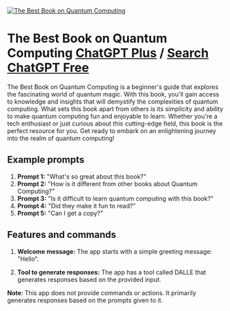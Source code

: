 
[![The Best Book on Quantum Computing](https://files.oaiusercontent.com/file-6HxtYsFZAIqgYEGmNCoWioUv?se=2123-10-16T17%3A37%3A10Z&sp=r&sv=2021-08-06&sr=b&rscc=max-age%3D31536000%2C%20immutable&rscd=attachment%3B%20filename%3Dcover%2520go.png&sig=Hr3eXE1HG9J9aeNCfRG3h4B9t2Chf3uQ%2BgteZpZh648%3D)](https://chat.openai.com/g/g-345N5DgSq-the-best-book-on-quantum-computing)

# The Best Book on Quantum Computing [ChatGPT Plus](https://chat.openai.com/g/g-345N5DgSq-the-best-book-on-quantum-computing) / [Search ChatGPT Free](https://gptcall.net/index.html#/?search=The%20Best%20Book%20on%20Quantum%20Computing)

The Best Book on Quantum Computing is a beginner's guide that explores the fascinating world of quantum magic. With this book, you'll gain access to knowledge and insights that will demystify the complexities of quantum computing. What sets this book apart from others is its simplicity and ability to make quantum computing fun and enjoyable to learn. Whether you're a tech enthusiast or just curious about this cutting-edge field, this book is the perfect resource for you. Get ready to embark on an enlightening journey into the realm of quantum computing!

## Example prompts

1. **Prompt 1:** "What's so great about this book?"
2. **Prompt 2:** "How is it different from other books about Quantum Computing?"
3. **Prompt 3:** "Is it difficult to learn quantum computing with this book?"
4. **Prompt 4:** "Did they make it fun to read?"
5. **Prompt 5:** "Can I get a copy?"

## Features and commands

1. **Welcome message:** The app starts with a simple greeting message: "Hello".

2. **Tool to generate responses:** The app has a tool called DALLE that generates responses based on the provided input.

**Note**: This app does not provide commands or actions. It primarily generates responses based on the prompts given to it.


